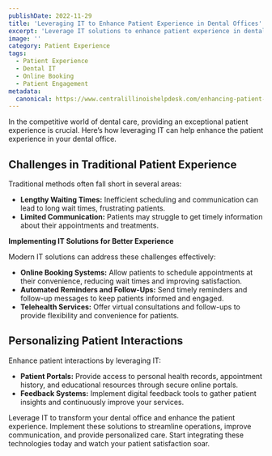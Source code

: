 ```yaml
---
publishDate: 2022-11-29
title: 'Leveraging IT to Enhance Patient Experience in Dental Offices'
excerpt: 'Leverage IT solutions to enhance patient experience in dental offices, from online booking to personalized interactions.'
image: ''
category: Patient Experience
tags:
  - Patient Experience
  - Dental IT
  - Online Booking
  - Patient Engagement
metadata:
  canonical: https://www.centralillinoishelpdesk.com/enhancing-patient-experience
---
```



In the competitive world of dental care, providing an exceptional patient experience is crucial. Here’s how leveraging IT can help enhance the patient experience in your dental office.

## Challenges in Traditional Patient Experience

Traditional methods often fall short in several areas:

- **Lengthy Waiting Times:** Inefficient scheduling and communication can lead to long wait times, frustrating patients.
- **Limited Communication:** Patients may struggle to get timely information about their appointments and treatments.

**Implementing IT Solutions for Better Experience**

Modern IT solutions can address these challenges effectively:

- **Online Booking Systems:** Allow patients to schedule appointments at their convenience, reducing wait times and improving satisfaction.
- **Automated Reminders and Follow-Ups:** Send timely reminders and follow-up messages to keep patients informed and engaged.
- **Telehealth Services:** Offer virtual consultations and follow-ups to provide flexibility and convenience for patients.

## Personalizing Patient Interactions

Enhance patient interactions by leveraging IT:

- **Patient Portals:** Provide access to personal health records, appointment history, and educational resources through secure online portals.
- **Feedback Systems:** Implement digital feedback tools to gather patient insights and continuously improve your services.

Leverage IT to transform your dental office and enhance the patient experience. Implement these solutions to streamline operations, improve communication, and provide personalized care. Start integrating these technologies today and watch your patient satisfaction soar.
